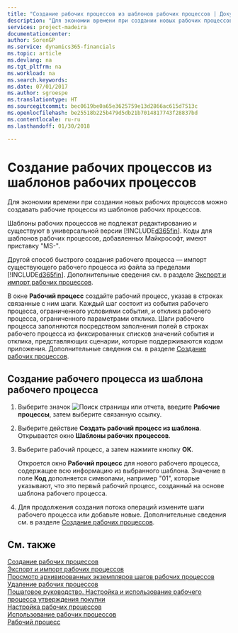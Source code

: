 ```yaml
---
title: "Создание рабочих процессов из шаблонов рабочих процессов | Документы Майкрософт"
description: "Для экономии времени при создании новых рабочих процессов можно создавать рабочие процессы из шаблонов рабочих процессов."
services: project-madeira
documentationcenter: 
author: SorenGP
ms.service: dynamics365-financials
ms.topic: article
ms.devlang: na
ms.tgt_pltfrm: na
ms.workload: na
ms.search.keywords: 
ms.date: 07/01/2017
ms.author: sgroespe
ms.translationtype: HT
ms.sourcegitcommit: bec0619be0a65e3625759e13d2866ac615d7513c
ms.openlocfilehash: be25518b225b479d5db21b7014817743f28837bd
ms.contentlocale: ru-ru
ms.lasthandoff: 01/30/2018

---
```

# <a name="create-workflows-from-workflow-templates"></a>Создание рабочих процессов из шаблонов рабочих процессов
Для экономии времени при создании новых рабочих процессов можно создавать рабочие процессы из шаблонов рабочих процессов.  

 Шаблоны рабочих процессов не подлежат редактированию и существуют в универсальной версии [!INCLUDE[d365fin](includes/d365fin_md.md)]. Коды для шаблонов рабочих процессов, добавленных Майкрософт, имеют приставку "MS-".  

 Другой способ быстрого создания рабочего процесса — импорт существующего рабочего процесса из файла за пределами [!INCLUDE[d365fin](includes/d365fin_md.md)]. Дополнительные сведения см. в разделе [Экспорт и импорт рабочих процессов](across-how-to-export-and-import-workflows.md).  

В окне **Рабочий процесс** создайте рабочий процесс, указав в строках связанные с ним шаги. Каждый шаг состоит из события рабочего процесса, ограниченного условиями события, и отклика рабочего процесса, ограниченного параметрами отклика. Шаги рабочего процесса заполняются посредством заполнения полей в строках рабочего процесса из фиксированных списков значений события и отклика, представляющих сценарии, которые поддерживаются кодом приложения. Дополнительные сведения см. в разделе [Создание рабочих процессов](across-how-to-create-workflows.md).  

## <a name="to-create-a-workflow-from-workflow-template"></a>Создание рабочего процесса из шаблона рабочего процесса  
1.  Выберите значок ![Поиск страницы или отчета](media/ui-search/search_small.png "Значок поиска страницы или отчета"), введите **Рабочие процессы**, затем выберите связанную ссылку.  
2.  Выберите действие **Создать рабочий процесс из шаблона**. Открывается окно **Шаблоны рабочих процессов**.  
3.  Выберите рабочий процесс, а затем нажмите кнопку **ОК**.  

     Откроется окно **Рабочий процесс** для нового рабочего процесса, содержащее всю информацию из выбранного шаблона. Значение в поле **Код** дополняется символами, например "01", которые указывают, что это первый рабочий процесс, созданный на основе шаблона рабочего процесса.  
4.  Для продолжения создания потока операций измените шаги рабочего процесса или добавьте новые. Дополнительные сведения см. в разделе [Создание рабочих процессов](across-how-to-create-workflows.md).  

## <a name="see-also"></a>См. также  
 [Создание рабочих процессов](across-how-to-create-workflows.md)   
 [Экспорт и импорт рабочих процессов](across-how-to-export-and-import-workflows.md)   
 [Просмотр архивированных экземпляров шагов рабочих процессов](across-how-to-view-archived-workflow-step-instances.md)   
 [Удаление рабочих процессов](across-how-to-delete-workflows.md)   
 [Пошаговое руководство. Настройка и использование рабочего процесса утверждения покупки](walkthrough-setting-up-and-using-a-purchase-approval-workflow.md)   
 [Настройка рабочих процессов](across-set-up-workflows.md)   
 [Использование рабочих процессов](across-use-workflows.md)   
 [Рабочий процесс](across-workflow.md)   

